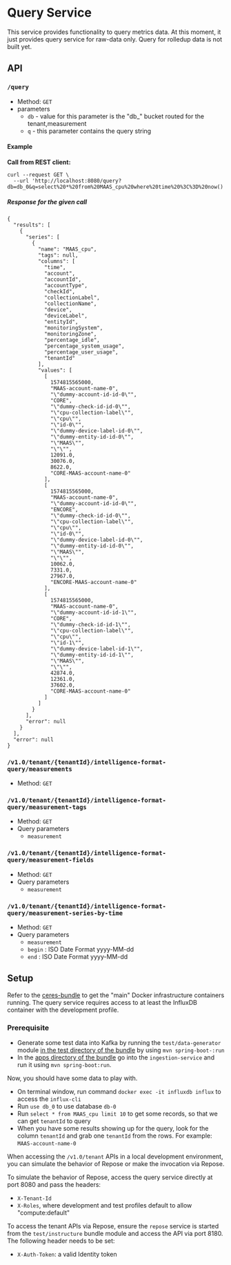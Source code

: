 # Query Service
This service provides functionality to query metrics data. At this moment, it just provides 
query service for raw-data only. Query for rolledup data is not built yet.

## API
### `/query`

* Method: `GET`
* parameters
    * `db` - value for this parameter is the "db_" bucket routed for the tenant,measurement
    * `q` - this parameter contains the query string
    
#### Example
**Call from REST client:**
```
curl --request GET \
  --url 'http://localhost:8080/query?db=db_0&q=select%20*%20from%20MAAS_cpu%20where%20time%20%3C%3D%20now()'
```

##### Response for the given call
```
{
  "results": [
    {
      "series": [
        {
          "name": "MAAS_cpu",
          "tags": null,
          "columns": [
            "time",
            "account",
            "accountId",
            "accountType",
            "checkId",
            "collectionLabel",
            "collectionName",
            "device",
            "deviceLabel",
            "entityId",
            "monitoringSystem",
            "monitoringZone",
            "percentage_idle",
            "percentage_system_usage",
            "percentage_user_usage",
            "tenantId"
          ],
          "values": [
            [
              1574815565000,
              "MAAS-account-name-0",
              "\"dummy-account-id-id-0\"",
              "CORE",
              "\"dummy-check-id-id-0\"",
              "\"cpu-collection-label\"",
              "\"cpu\"",
              "\"id-0\"",
              "\"dummy-device-label-id-0\"",
              "\"dummy-entity-id-id-0\"",
              "\"MAAS\"",
              "\"\"",
              12091.0,
              30076.0,
              8622.0,
              "CORE-MAAS-account-name-0"
            ],
            [
              1574815565000,
              "MAAS-account-name-0",
              "\"dummy-account-id-id-0\"",
              "ENCORE",
              "\"dummy-check-id-id-0\"",
              "\"cpu-collection-label\"",
              "\"cpu\"",
              "\"id-0\"",
              "\"dummy-device-label-id-0\"",
              "\"dummy-entity-id-id-0\"",
              "\"MAAS\"",
              "\"\"",
              10062.0,
              7331.0,
              27967.0,
              "ENCORE-MAAS-account-name-0"
            ],
            [
              1574815565000,
              "MAAS-account-name-0",
              "\"dummy-account-id-id-1\"",
              "CORE",
              "\"dummy-check-id-id-1\"",
              "\"cpu-collection-label\"",
              "\"cpu\"",
              "\"id-1\"",
              "\"dummy-device-label-id-1\"",
              "\"dummy-entity-id-id-1\"",
              "\"MAAS\"",
              "\"\"",
              42874.0,
              12361.0,
              37602.0,
              "CORE-MAAS-account-name-0"
            ]
          ]
        }
      ],
      "error": null
    }
  ],
  "error": null
}
```

### `/v1.0/tenant/{tenantId}/intelligence-format-query/measurements`

* Method: `GET`

### `/v1.0/tenant/{tenantId}/intelligence-format-query/measurement-tags`

* Method: `GET`
* Query parameters
    * `measurement`

### `/v1.0/tenant/{tenantId}/intelligence-format-query/measurement-fields`

* Method: `GET`
* Query parameters
    * `measurement`

### `/v1.0/tenant/{tenantId}/intelligence-format-query/measurement-series-by-time`

* Method: `GET`
* Query parameters
    * `measurement`
    * `begin` : ISO Date Format yyyy-MM-dd
    * `end` : ISO Date Format yyyy-MM-dd
  
## Setup

Refer to the [ceres-bundle](https://github.com/racker/ceres-bundle) to get the "main" Docker infrastructure containers running. The query service requires access to at least the InfluxDB container with the development profile.

### Prerequisite
- Generate some test data into Kafka by running the `test/data-generator` module [in the test directory of the bundle](https://github.com/racker/ceres-bundle/tree/master/test) by using `mvn spring-boot-:run`
- In the [apps directory of the bundle](https://github.com/racker/ceres-bundle/tree/master/apps) go into the `ingestion-service` and run it using `mvn spring-boot:run`.

Now, you should have some data to play with.
- On terminal window, run command `docker exec -it influxdb influx` to access the `influx-cli`
- Run `use db_0` to use database `db-0`
- Run `select * from MAAS_cpu limit 10` to get some records, so that we can get `tenantId` to query
- When you have some results showing up for the query, look for the column `tenantId` and 
grab one `tenantId` from the rows. For example: `MAAS-account-name-0`

When accessing the `/v1.0/tenant` APIs in a local development environment, you can simulate the behavior of Repose or make the invocation via Repose.

To simulate the behavior of Repose, access the query service directly at port 8080 and pass the
headers:
- `X-Tenant-Id`
- `X-Roles`, where development and test profiles default to allow "compute:default"

To access the tenant APIs via Repose, ensure the `repose` service is started from the `test/instructure` bundle module and access the API via port 8180. The following header needs to be set:
- `X-Auth-Token`: a valid Identity token